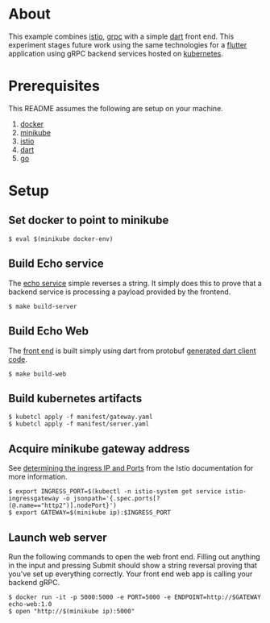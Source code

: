 # About

This example combines [istio](https://istio.io), [grpc](https://grpc.io) with a simple [dart](https://dart.dev) front end.  This experiment stages future work using the same technologies for a [flutter](https://flutter.dev) application using gRPC backend services hosted on [kubernetes](https://kubernetes.io).

# Prerequisites

This README assumes the following are setup on your machine.

1. [docker](https://docker.com)
2. [minikube](https://kubernetes.io/docs/tasks/tools/install-minikube/)
3. [istio](https://istio.io/docs/setup/getting-started/)
4. [dart](https://dart.dev)
5. [go](https://golang.org/)

# Setup

## Set docker to point to minikube

```
$ eval $(minikube docker-env)
```

## Build Echo service

The [echo service](server/server.go) simple reverses a string.  It simply does this to prove that a backend service is processing a payload provided by the frontend.

```
$ make build-server
```

## Build Echo Web

The [front end](client/dart/app) is built simply using dart from protobuf [generated dart client code](client/dart/lib/src/generated).

```
$ make build-web
```

## Build kubernetes artifacts

```
$ kubetcl apply -f manifest/gateway.yaml
$ kubetcl apply -f manifest/server.yaml
```

## Acquire minikube gateway address

See [determining the ingress IP and Ports](https://istio.io/docs/tasks/traffic-management/ingress/ingress-control/#determining-the-ingress-ip-and-ports) from the Istio documentation for more information.

```
$ export INGRESS_PORT=$(kubectl -n istio-system get service istio-ingressgateway -o jsonpath='{.spec.ports[?(@.name=="http2")].nodePort}')
$ export GATEWAY=$(minikube ip):$INGRESS_PORT
```

## Launch web server

Run the following commands to open the web front end.  Filling out anything in the input and pressing Submit should show a string reversal proving that you've set up everything correctly.  Your front end web app is calling your backend gRPC.

```
$ docker run -it -p 5000:5000 -e PORT=5000 -e ENDPOINT=http://$GATEWAY echo-web:1.0
$ open "http://$(minikube ip):5000"
```
